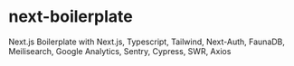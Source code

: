 # next-boilerplate
 Next.js Boilerplate with Next.js, Typescript, Tailwind, Next-Auth, FaunaDB, Meilisearch, Google Analytics, Sentry, Cypress, SWR, Axios
